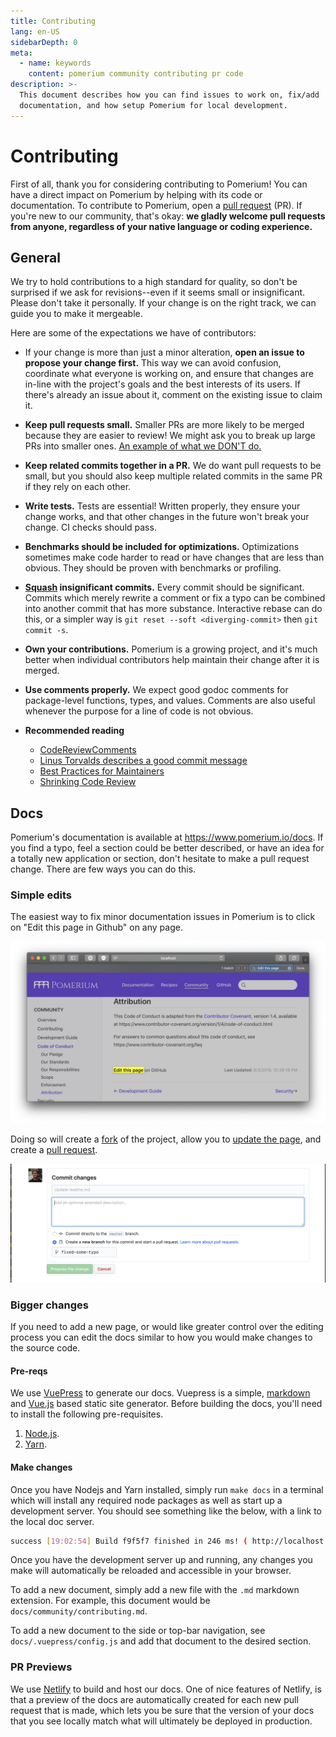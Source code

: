 ```yaml
---
title: Contributing
lang: en-US
sidebarDepth: 0
meta:
  - name: keywords
    content: pomerium community contributing pr code
description: >-
  This document describes how you can find issues to work on, fix/add
  documentation, and how setup Pomerium for local development.
---
```


# Contributing

First of all, thank you for considering contributing to Pomerium! You can have a direct impact on Pomerium by helping with its code or documentation. To contribute to Pomerium, open a [pull request](https://github.com/pomerium/pomerium/pulls) (PR). If you're new to our community, that's okay: **we gladly welcome pull requests from anyone, regardless of your native language or coding experience.**

## General

We try to hold contributions to a high standard for quality, so don't be surprised if we ask for revisions--even if it seems small or insignificant. Please don't take it personally. If your change is on the right track, we can guide you to make it mergeable.

Here are some of the expectations we have of contributors:

- If your change is more than just a minor alteration, **open an issue to propose your change first.** This way we can avoid confusion, coordinate what everyone is working on, and ensure that changes are in-line with the project's goals and the best interests of its users. If there's already an issue about it, comment on the existing issue to claim it.

- **Keep pull requests small.** Smaller PRs are more likely to be merged because they are easier to review! We might ask you to break up large PRs into smaller ones. [An example of what we DON'T do.](https://twitter.com/iamdevloper/status/397664295875805184)

- **Keep related commits together in a PR.** We do want pull requests to be small, but you should also keep multiple related commits in the same PR if they rely on each other.

- **Write tests.** Tests are essential! Written properly, they ensure your change works, and that other changes in the future won't break your change. CI checks should pass.

- **Benchmarks should be included for optimizations.** Optimizations sometimes make code harder to read or have changes that are less than obvious. They should be proven with benchmarks or profiling.

- **[Squash](http://gitready.com/advanced/2009/02/10/squashing-commits-with-rebase.html) insignificant commits.** Every commit should be significant. Commits which merely rewrite a comment or fix a typo can be combined into another commit that has more substance. Interactive rebase can do this, or a simpler way is `git reset --soft <diverging-commit>` then `git commit -s`.

- **Own your contributions.** Pomerium is a growing project, and it's much better when individual contributors help maintain their change after it is merged.

- **Use comments properly.** We expect good godoc comments for package-level functions, types, and values. Comments are also useful whenever the purpose for a line of code is not obvious.

- **Recommended reading**

  - [CodeReviewComments](https://github.com/golang/go/wiki/CodeReviewComments)
  - [Linus Torvalds describes a good commit message](https://gist.github.com/matthewhudson/1475276)
  - [Best Practices for Maintainers](https://opensource.guide/best-practices/)
  - [Shrinking Code Review](https://alexgaynor.net/2015/dec/29/shrinking-code-review/)

## Docs

Pomerium's documentation is available at <https://www.pomerium.io/docs>. If you find a typo, feel a section could be better described, or have an idea for a totally new application or section, don't hesitate to make a pull request change. There are few ways you can do this.

### Simple edits

The easiest way to fix minor documentation issues in Pomerium is to click on "Edit this page in Github" on any page.

![edit this page link](./img/contributing-edit-this-page.png)

Doing so will create a [fork](https://help.github.com/en/articles/fork-a-repo) of the project, allow you to [update the page](https://guides.github.com/features/mastering-markdown/), and create a [pull request](https://help.github.com/en/articles/about-pull-requests).

![edit this page link using github](./img/contributing-edit-this-page-github.png)

### Bigger changes

If you need to add a new page, or would like greater control over the editing process you can edit the docs similar to how you would make changes to the source code.

#### Pre-reqs

We use [VuePress](https://vuepress.vuejs.org) to generate our docs. Vuepress is a simple, [markdown](https://v1.vuepress.vuejs.org/config/#markdown) and [Vue.js](https://v1.vuepress.vuejs.org/config/#markdown) based static site generator. Before building the docs, you'll need to install the following pre-requisites.

1. [Node.js](https://nodejs.org/en/download/).
2. [Yarn](https://yarnpkg.com/lang/en/docs).

#### Make changes

Once you have Nodejs and Yarn installed, simply run `make docs` in a terminal which will install any required node packages as well as start up a development server. You should see something like the below, with a link to the local doc server.

```bash
success [19:02:54] Build f9f5f7 finished in 246 ms! ( http://localhost:8081/ )
```

Once you have the development server up and running, any changes you make will automatically be reloaded and accessible in your browser.

To add a new document, simply add a new file with the `.md` markdown extension. For example, this document would be `docs/community/contributing.md`.

To add a new document to the side or top-bar navigation, see `docs/.vuepress/config.js` and add that document to the desired section.

### PR Previews

We use [Netlify](https://www.netlify.com) to build and host our docs. One of nice features of Netlify, is that a preview of the docs are automatically created for each new pull request that is made, which lets you be sure that the version of your docs that you see locally match what will ultimately be deployed in production.

[configuration variables]: ../../reference/readme.md
[download]: https://github.com/pomerium/pomerium/releases
[environmental configuration variables]: https://12factor.net/config
[httpbin]: https://httpbin.org/
[identity provider]: ../identity-providers/readme.md
[make]: https://en.wikipedia.org/wiki/Make_(software)
[tls certificates]: ../topics/certificates.md
